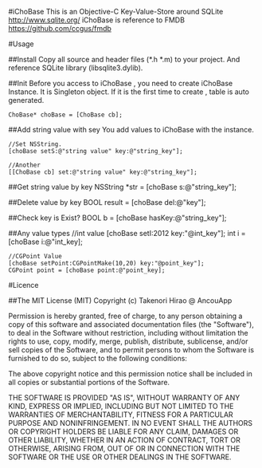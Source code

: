 #iChoBase
This is an Objective-C Key-Value-Store around SQLite http://www.sqlite.org/
iChoBase is reference to FMDB https://github.com/ccgus/fmdb

#Usage

##Install
Copy all source and header files (*.h *.m) to your project.
And reference SQLite library (libsqlite3.dylib).

##Init
Before you access to iChoBase , you need to create iChoBase Instance.
It is Singleton object.
If it is the first time to create , table is auto generated.

	ChoBase* choBase = [ChoBase cb];

##Add string value with sey
You add values to iChoBase with the instance.

	//Set NSString. 
	[choBase setS:@"string value" key:@"string_key"];
	
	//Another 
	[[ChoBase cb] set:@"string value" key:@"string_key"];


##Get string value by key
	NSString *str = [choBase s:@"string_key"];

##Delete value by key
	BOOL result = [choBase del:@"key"];


##Check key is Exist?
	BOOL b = [choBase hasKey:@"string_key"];

##Any value types
	//int value
	[choBase setI:2012 key:"@int_key"];
	int i = [choBase i:@"int_key];

	//CGPoint Value
	[choBase setPoint:CGPointMake(10,20) key:"@point_key"];
	CGPoint point = [choBase point:@"point_key];

#Licence

##The MIT License (MIT)
Copyright (c) Takenori Hirao @ AncouApp

Permission is hereby granted, free of charge, to any person obtaining a copy of this software and associated documentation files (the "Software"), to deal in the Software without restriction, including without limitation the rights to use, copy, modify, merge, publish, distribute, sublicense, and/or sell copies of the Software, and to permit persons to whom the Software is furnished to do so, subject to the following conditions:

The above copyright notice and this permission notice shall be included in all copies or substantial portions of the Software.

THE SOFTWARE IS PROVIDED "AS IS", WITHOUT WARRANTY OF ANY KIND, EXPRESS OR IMPLIED, INCLUDING BUT NOT LIMITED TO THE WARRANTIES OF MERCHANTABILITY, FITNESS FOR A PARTICULAR PURPOSE AND NONINFRINGEMENT. IN NO EVENT SHALL THE AUTHORS OR COPYRIGHT HOLDERS BE LIABLE FOR ANY CLAIM, DAMAGES OR OTHER LIABILITY, WHETHER IN AN ACTION OF CONTRACT, TORT OR OTHERWISE, ARISING FROM, OUT OF OR IN CONNECTION WITH THE SOFTWARE OR THE USE OR OTHER DEALINGS IN THE SOFTWARE.
